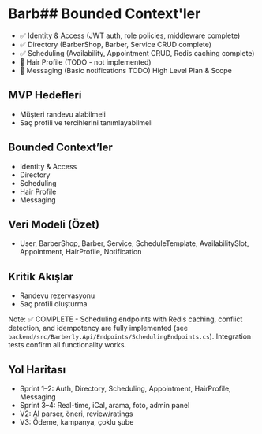 # Barb## Bounded Context'ler
- ✅ Identity & Access (JWT auth, role policies, middleware complete)
- ✅ Directory (BarberShop, Barber, Service CRUD complete)
- ✅ Scheduling (Availability, Appointment CRUD, Redis caching complete)  
- 🚧 Hair Profile (TODO - not implemented)
- 🚧 Messaging (Basic notifications TODO) High Level Plan & Scope

## MVP Hedefleri
- Müşteri randevu alabilmeli
- Saç profili ve tercihlerini tanımlayabilmeli

## Bounded Context’ler
- Identity & Access
- Directory
- Scheduling
- Hair Profile
- Messaging

## Veri Modeli (Özet)
- User, BarberShop, Barber, Service, ScheduleTemplate, AvailabilitySlot, Appointment, HairProfile, Notification

## Kritik Akışlar
- Randevu rezervasyonu
- Saç profili oluşturma

Note: ✅ COMPLETE - Scheduling endpoints with Redis caching, conflict detection, and idempotency are fully implemented (see `backend/src/Barberly.Api/Endpoints/SchedulingEndpoints.cs`). Integration tests confirm all functionality works.

## Yol Haritası
- Sprint 1–2: Auth, Directory, Scheduling, Appointment, HairProfile, Messaging
- Sprint 3–4: Real-time, iCal, arama, foto, admin panel
- V2: AI parser, öneri, review/ratings
- V3: Ödeme, kampanya, çoklu şube
